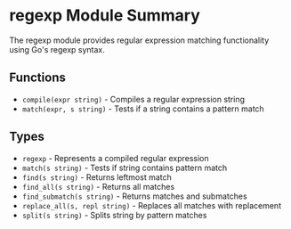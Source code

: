 # regexp Module Summary
The regexp module provides regular expression matching functionality using Go's regexp syntax.
## Functions
- `compile(expr string)` - Compiles a regular expression string
- `match(expr, s string)` - Tests if a string contains a pattern match
## Types
- `regexp` - Represents a compiled regular expression
- `match(s string)` - Tests if string contains pattern match
- `find(s string)` - Returns leftmost match
- `find_all(s string)` - Returns all matches
- `find_submatch(s string)` - Returns matches and submatches
- `replace_all(s, repl string)` - Replaces all matches with replacement
- `split(s string)` - Splits string by pattern matches
